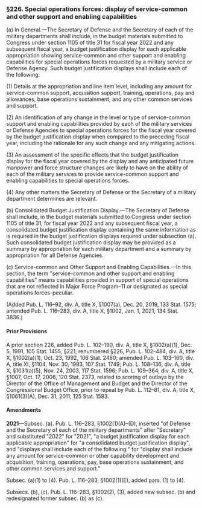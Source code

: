 ### §226. Special operations forces: display of service-common and other support and enabling capabilities ###

(a) In General.—The Secretary of Defense and the Secretary of each of the military departments shall include, in the budget materials submitted to Congress under section 1105 of title 31 for fiscal year 2022 and any subsequent fiscal year, a budget justification display for each applicable appropriation showing service-common and other support and enabling capabilities for special operations forces requested by a military service or Defense Agency. Such budget justification displays shall include each of the following:

(1) Details at the appropriation and line item level, including any amount for service-common support, acquisition support, training, operations, pay and allowances, base operations sustainment, and any other common services and support.

(2) An identification of any change in the level or type of service-common support and enabling capabilities provided by each of the military services or Defense Agencies to special operations forces for the fiscal year covered by the budget justification display when compared to the preceding fiscal year, including the rationale for any such change and any mitigating actions.

(3) An assessment of the specific effects that the budget justification display for the fiscal year covered by the display and any anticipated future manpower and force structure changes are likely to have on the ability of each of the military services to provide service-common support and enabling capabilities to special operations forces.

(4) Any other matters the Secretary of Defense or the Secretary of a military department determines are relevant.

(b) Consolidated Budget Justification Display.—The Secretary of Defense shall include, in the budget materials submitted to Congress under section 1105 of title 31, for fiscal year 2022 and any subsequent fiscal year, a consolidated budget justification display containing the same information as is required in the budget justification displays required under subsection (a). Such consolidated budget justification display may be provided as a summary by appropriation for each military department and a summary by appropriation for all Defense Agencies.

(c) Service-common and Other Support and Enabling Capabilities.—In this section, the term "service-common and other support and enabling capabilities" means capabilities provided in support of special operations that are not reflected in Major Force Program–11 or designated as special operations forces-peculiar.

(Added Pub. L. 116–92, div. A, title X, §1007(a), Dec. 20, 2019, 133 Stat. 1575; amended Pub. L. 116–283, div. A, title X, §1002, Jan. 1, 2021, 134 Stat. 3836.)

#### Prior Provisions ####

A prior section 226, added Pub. L. 102–190, div. A, title X, §1002(a)(1), Dec. 5, 1991, 105 Stat. 1455, §221; renumbered §226, Pub. L. 102–484, div. A, title X, §1002(a)(1), Oct. 23, 1992, 106 Stat. 2480; amended Pub. L. 103–160, div. A, title XI, §1104, Nov. 30, 1993, 107 Stat. 1749; Pub. L. 108–136, div. A, title X, §1031(a)(5), Nov. 24, 2003, 117 Stat. 1596; Pub. L. 109–364, div. A, title X, §1007, Oct. 17, 2006, 120 Stat. 2373, related to scoring of outlays by the Director of the Office of Management and Budget and the Director of the Congressional Budget Office, prior to repeal by Pub. L. 112–81, div. A, title X, §1061(3)(A), Dec. 31, 2011, 125 Stat. 1583.

#### Amendments ####

**2021**—Subsec. (a). Pub. L. 116–283, §1002(1)(A)–(D), inserted "of Defense and the Secretary of each of the military departments" after "Secretary" and substituted "2022" for "2021", "a budget justification display for each applicable appropriation" for "a consolidated budget justification display", and "displays shall include each of the following:" for "display shall include any amount for service-common or other capability development and acquisition, training, operations, pay, base operations sustainment, and other common services and support."

Subsec. (a)(1) to (4). Pub. L. 116–283, §1002(1)(E), added pars. (1) to (4).

Subsecs. (b), (c). Pub. L. 116–283, §1002(2), (3), added new subsec. (b) and redesignated former subsec. (b) as (c).